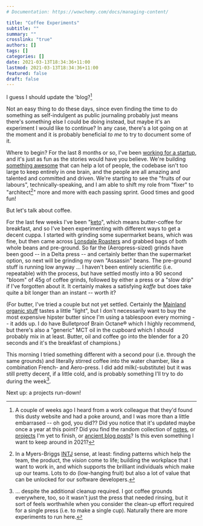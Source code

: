 ```yaml
---
# Documentation: https://wowchemy.com/docs/managing-content/

title: "Coffee Experiments"
subtitle: ""
summary: ""
crosslink: "true"
authors: []
tags: []
categories: []
date: 2021-03-13T18:34:36+11:00
lastmod: 2021-03-13T18:34:36+11:00
featured: false
draft: false
---
```


I guess I should update the 'blog?[^1]

Not an easy thing to do these days, since even finding the time to do something as self-indulgent as public journaling probably just means there's something else I could be doing instead, but maybe it's an experiment I would like to continue? In any case, there's a lot going on at the moment and it is probably beneficial *to me* to try to document some of it.

Where to begin? For the last 8 months or so, I've been [working for a startup](/cv/), and it's just as fun as the stories would have you believe. We're building [something awesome](https://douugh.com/) that can help a lot of people, the codebase isn't too large to keep entirely in one brain, and the people are all amazing and talented and committed and driven. We're starting to see the "fruits of our labours", technically-speaking, and I am able to shift my role from "fixer" to "architect[^2]" more and more with each passing sprint. Good times and good fun!

But let's talk about coffee.

For the last few weeks I've been "[keto](/notes/fitness/ketogenic/)", which means butter-coffee for breakfast, and so I've been experimenting with different ways to get a decent cuppa. I started with grinding some supermarket beans, which was fine, but then came across [Lonsdale Roasters](https://lonsdalestreetroasters.com/) and grabbed bags of both whole beans and pre-ground. So far the (Aeropress-sized) grinds have been good -- in a Delta press -- and certainly better than the supermarket option, so next will be grinding my own "Assassin" beans. The pre-ground stuff is running low anyway ... I haven't been entirely scientific (i.e. repeatable) with the process, but have settled mostly into a 90 second "bloom" of 45g of coffee grinds, followed by either a press or a "slow drip" if I've forgotten about it. It certainly makes a satisfying *kaffe* but does take quite a bit longer than an instant -- worth it?

(For butter, I've tried a couple but not yet settled. Certainly the [Mainland organic stuff](https://mainland.com.au/butter/organic.html) tastes a little "light", but I don't necessarily want to buy the most expensive hipster butter since I'm using a tablespoon every morning -- it adds up. I do have Bulletproof Brain Octane® which I highly recommend, but there's also a "generic" MCT oil in the cupboard which I should probably mix in at least. Butter, oil and coffee go into the blender for a 20 seconds and it's the breakfast of champions.)

This morning I tried something different with a second pour (i.e. through the same grounds) and literally stirred coffee into the water chamber, like a combination French- and Aero-press. I did add milk(-substitute) but it was still pretty decent, if a little cold, and is probably something I'll try to do during the week[^3]. 

Next up: a projects run-down!



[^1]: A couple of weeks ago I heard from a work colleague that they'd found this dusty website and had a poke around, and I was more than a little embarrased -- oh god, you did?? Did you notice that it's updated maybe once a year at this point? Did you find the random collection of [notes](/notes/start-here/), or [projects](/projects) I'm yet to finish, or [ancient blog posts](/2004/06/15/an-annoyingly-long-day/)? Is this even something I want to keep around in 2021?
[^2]: In a Myers-Briggs [INTJ](https://www.16personalities.com/intj-personality) sense, at least: finding patterns which help the team, the product, the *vision* come to life; building the workplace that I want to work in, and which supports the brilliant individuals which make up our teams. Lots to do (low-hanging fruit) but also a lot of value that can be unlocked for our software developers.
[^3]: ... despite the additional cleanup required. I got coffee grounds everywhere, too, so it wasn't just the press that needed rinsing, but it sort of feels worthwhile when you consider the clean-up effort required for a single press (i.e. to make a single cup). Naturally there are more experiments to run here.